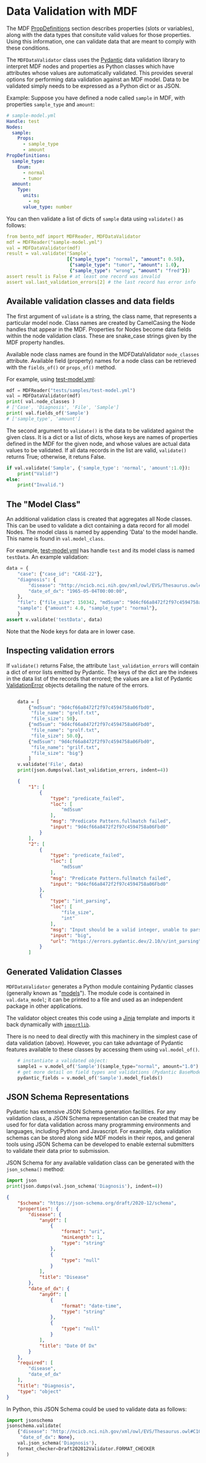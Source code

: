 # Data Validation with MDF

The MDF [PropDefinitions](#property-definitions) section describes properties (slots or variables), along with the data types that consitute valid values for those properties. Using this information, one can validate data that are meant to comply with these conditions.

The `MDFDataValidator` class uses the [Pydantic](https://docs.pydantic.dev/latest/) data validation library to interpret MDF nodes and properties as Python classes which have attributes whose values are automatically validated. This provides several options for performing data validation against an MDF model. Data to be validated simply needs to be expressed as a Python dict or as JSON. 

Example: Suppose you have defined a node called `sample` in MDF, with properties `sample_type` and `amount`:

```yaml
# sample-model.yml
Handle: test
Nodes:
  sample:
    Props:
      - sample_type
      - amount
PropDefinitions:
  sample_type:
    Enum:
      - normal
      - tumor
  amount:
    Type:
      units:
        - mg
      value_type: number
```

You can then validate a list of dicts of `sample` data using `validate()` as follows:

```yaml
from bento_mdf import MDFReader, MDFDataValidator
mdf = MDFReader("sample-model.yml")
val = MDFDataValidator(mdf)
result = val.validate('Sample', 
                      [{"sample_type": "normal", "amount": 0.50},
                       {"sample_type": "tumor", "amount": 1.0},
                       {"sample_type": "wrong", "amount": "fred"}])
assert result is False # at least one record was invalid
assert val.last_validation_errors[2] # the last record has error info
```

## Available validation classes and data fields

The first argument of `validate` is a string, the class name, that represents a particular model node. Class names are created by CamelCasing the Node handles that appear in the MDF. Properties for Nodes become data fields within the node validation class. These are snake_case strings given by the MDF property handles.

Available node class names are found in the MDFDataValidator `node_classes` attribute. Available field (property) names for a node class can be retrieved with the `fields_of()` or `props_of()` method.

For example, using [test-model.yml](/python/tests/samples/test-model.yml):

```python
mdf = MDFReader("tests/samples/test-model.yml")
val = MDFDataValidator(mdf)
print( val.node_classes )
# ['Case', 'Diagnosis', 'File', 'Sample']
print( val.fields_of('Sample')
# ['sample_type', 'amount']
```

The second argument to `validate()` is the data to be validated against the given class. It is a dict or a list of dicts, whose keys are names of properties defined in the MDF for the given node, and whose values are actual data values to be validated. If all data records in the list are valid, `validate()` returns True; otherwise, it retuns False.

```python
if val.validate('Sample', {'sample_type': 'normal', 'amount':1.0}):
    print("Valid!")
else:
    print("Invalid.")
```

## The "Model Class"

An additional validation class is created that aggregates all Node classes. This can be used to validate a dict containing a data record for all model Nodes. The model class is named by appending 'Data' to the model handle. This name is found in `val.model_class`.

For example, [test-model.yml](/python/tests/samples/test-model.yml) has handle `test` and its model class is named `testData`. An example validation:

```python
data = {
    "case": {"case_id": "CASE-22"},
    "diagnosis": {
        "disease": "http://ncicb.nci.nih.gov/xml/owl/EVS/Thesaurus.owl#C102872",
        "date_of_dx": "1965-05-04T00:00:00",
    },
    "file": {"file_size": 150342, "md5sum": "9d4cf66a8472f2f97c4594758a06fbd0"},
    "sample": {"amount": 4.0, "sample_type": "normal"},
    }
assert v.validate('testData', data)
```

Note that the Node keys for data are in lower case.

## Inspecting validation errors

If `validate()` returns False, the attribute `last_validation_errors` will contain a dict of error lists emitted by Pydantic. The keys of the dict are the indexes in the data list of the records that errored; the values are a list of Pydantic [ValidationError](https://docs.pydantic.dev/latest/api/pydantic_core/#pydantic_core.ValidationError) objects detailing the nature of the errors.

```python

    data = [
        {"md5sum": "9d4cf66a8472f2f97c4594758a06fbd0",
         "file_name": "grelf.txt",
         "file_size": 50},
        {"md5sum": "9d4cf66a8472f2f97c4594758a06Fbd0",
         "file_name": "grolf.txt",
         "file_size": 50.0},
        {"md5sum": "9d4cf66a8472f2f97c4594758a06Fbd0",
         "file_name": "grilf.txt",
         "file_size": "big"}
        ]
    v.validate('File', data)
    print(json.dumps(val.last_validation_errors, indent=4))
```

```json
    {
        "1": [
            {
                "type": "predicate_failed",
                "loc": [
                    "md5sum"
                ],
                "msg": "Predicate Pattern.fullmatch failed",
                "input": "9d4cf66a8472f2f97c4594758a06Fbd0"
            }
        ],
        "2": [
            {
                "type": "predicate_failed",
                "loc": [
                    "md5sum"
                ],
                "msg": "Predicate Pattern.fullmatch failed",
                "input": "9d4cf66a8472f2f97c4594758a06Fbd0"
            },
            {
                "type": "int_parsing",
                "loc": [
                    "file_size",
                    "int"
                ],
                "msg": "Input should be a valid integer, unable to parse string as an integer",
                "input": "big",
                "url": "https://errors.pydantic.dev/2.10/v/int_parsing"
            }
        ]
```

## Generated Validation Classes

`MDFDataValidator` generates a Python module containing Pydantic classes (generally known as "[models](https://docs.pydantic.dev/latest/concepts/models/)"). The module code is contained in `val.data_model`; it can be printed to a file and used as an independent package in other applications. 

The validator object creates this code using a [Jinja](https://jinja.palletsprojects.com/en/stable/templates/) template and imports it back dynamically with [`importlib`](https://docs.python.org/3/library/importlib.html#importing-a-source-file-directly).

There is no need to deal directly with this machinery in the simplest case of data validation (above). However, you can take advantage of Pydantic features available to these classes by accessing them using `val.model_of()`.

```python
    # instantiate a validated object:
    sample1 = v.model_of('Sample')(sample_type="normal", amount="1.0")
    # get more detail on field types and validations (Pydantic BaseModel methods)
    pydantic_fields = v.model_of('Sample').model_fields()
```

## JSON Schema Representations

Pydantic has extensive JSON Schema generation facilities. For any validation class, a JSON Schema representation can be created that may be used for for data validation across many programming environments and languages, including Python and Javascript. For example, data validation schemas can be stored along side MDF models in their repos, and general tools using JSON Schema can be developed to enable external submitters to validate their data prior to submission.

JSON Schema for any available validation class can be generated with the `json_schema()` method:

```python
import json
print(json.dumps(val.json_schema('Diagnosis'), indent=4))
```
```json
{
    "$schema": "https://json-schema.org/draft/2020-12/schema",
    "properties": {
        "disease": {
            "anyOf": [
                {
                    "format": "uri",
                    "minLength": 1,
                    "type": "string"
                },
                {
                    "type": "null"
                }
            ],
            "title": "Disease"
        },
        "date_of_dx": {
            "anyOf": [
                {
                    "format": "date-time",
                    "type": "string"
                },
                {
                    "type": "null"
                }
            ],
            "title": "Date Of Dx"
        }
    },
    "required": [
        "disease",
        "date_of_dx"
    ],
    "title": "Diagnosis",
    "type": "object"
}
```

In Python, this JSON Schema could be used to validate data as follows:

```python
import jsonschema
jsonschema.validate(
    {"disease": "http://ncicb.nci.nih.gov/xml/owl/EVS/Thesaurus.owl#C102872",
     "date_of_dx": None},
    val.json_schema('Diagnosis'),
    format_checker=Draft202012Validator.FORMAT_CHECKER
)
```
